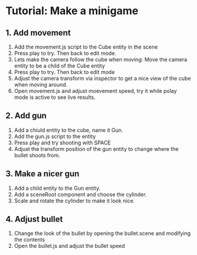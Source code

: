 # Tutorial: Make a minigame

## 1. Add movement
1. Add the movement.js script to the Cube entity in the scene
2. Press play to try. Then back to edit mode.
3. Lets make the camera follow the cube when moving: Move the camera entity to be a child of the Cube entity
4. Press play to try. Then back to edit mode
5. Adjust the camera transform via inspector to get a nice view of the cube when moving around.
6. Open movement.js and adjust moevement speed, try it while polay mode is active to see live results.

## 2. Add gun
1. Add a chiuld entity to the cube, name it Gun.
2. Add the gun.js script to the entity
3. Press play and try shooting with SPACE
4. Adjust the transform position of the gun entity to change where the bullet shoots from.

## 3. Make a nicer gun
1. Add a child entity to the Gun entity.
2. Add a sceneRoot component and choose the cylinder.
3. Scale and rotate the cylinder to make it look nice.

## 4. Adjust bullet
1. Change the look of the bullet by opening the bullet.scene and modifying the contents
2. Open the bullet.js and adjust the bullet speed